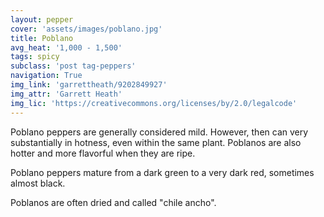 ```yaml
---
layout: pepper
cover: 'assets/images/poblano.jpg'
title: Poblano
avg_heat: '1,000 - 1,500'
tags: spicy
subclass: 'post tag-peppers'
navigation: True
img_link: 'garrettheath/9202849927'
img_attr: 'Garrett Heath'
img_lic: 'https://creativecommons.org/licenses/by/2.0/legalcode'
---
```

Poblano peppers are generally considered mild.  However, then can very substantially in hotness, even within the same plant.  Poblanos are also hotter and more flavorful when they are ripe.

Poblano peppers mature from a dark green to a very dark red, sometimes almost black.

Poblanos are often dried and called "chile ancho".

<share-button></share-button>

<script type="text/javascript">
amzn_assoc_placement = "adunit0";
amzn_assoc_tracking_id = "loucalnet-20";
amzn_assoc_ad_mode = "manual";
amzn_assoc_ad_type = "smart";
amzn_assoc_marketplace = "amazon";
amzn_assoc_region = "US";
amzn_assoc_linkid = "9050ef5488bae58c6d8b58d1613ff7e0";
amzn_assoc_asins = "B004NXMASU,B00TSV6ZF6,B00EG09O48,B00IFKLXV2";
amzn_assoc_title = "Chiles.xyz top Poblano picks";
</script>
<script src="//z-na.amazon-adsystem.com/widgets/onejs?MarketPlace=US"></script>